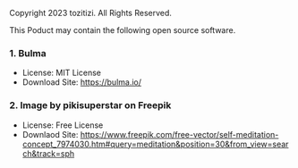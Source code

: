 Copyright 2023 tozitizi. All Rights Reserved.  

This Poduct may contain the following open source software.

### 1. Bulma
* License: MIT License
* Download Site: https://bulma.io/
### 2. Image by pikisuperstar</a> on Freepik
* License: Free License
* Downlaod Site: https://www.freepik.com/free-vector/self-meditation-concept_7974030.htm#query=meditation&position=30&from_view=search&track=sph




